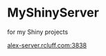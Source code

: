 # MyShinyServer
for my Shiny projects

[alex-server.rcluff.com:3838](http://alex-server.rcluff.com:3838)
